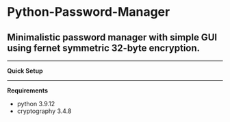 # Python-Password-Manager

## Minimalistic password manager with simple GUI using fernet symmetric 32-byte encryption.

---

**Quick Setup**



---

**Requirements**

- python 3.9.12
- cryptography 3.4.8 
